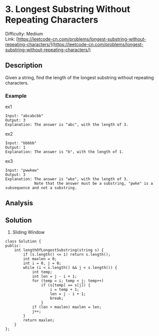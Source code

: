 # 3. Longest Substring Without Repeating Characters
Difficulty: Medium  
Link: [https://leetcode-cn.com/problems/longest-substring-without-repeating-characters/](https://leetcode-cn.com/problems/longest-substring-without-repeating-characters/)
## Description
Given a string, find the length of the longest substring without repeating characters.  
### Example
ex1
``` 
Input: "abcabcbb"
Output: 3 
Explanation: The answer is "abc", with the length of 3. 
```
ex2
```
Input: "bbbbb"
Output: 1
Explanation: The answer is "b", with the length of 1.
```
ex3
```
Input: "pwwkew"
Output: 3
Explanation: The answer is "wke", with the length of 3. 
             Note that the answer must be a substring, "pwke" is a subsequence and not a substring.  
```
## Analysis
 

## Solution
1. Sliding Window
```
class Solution {
public:
    int lengthOfLongestSubstring(string s) {
        if (s.length() <= 1) return s.length();
        int maxlen = 0;
        int i = 0, j = 0;
        while (i < s.length() && j < s.length()) {
            int temp;
            int len = j - i + 1;
            for (temp = i; temp < j; temp++) 
                if (s[temp] == s[j]) {
                    i = temp + 1;
                    len = j - i + 1;
                    break;
                }
            if (len > maxlen) maxlen = len;
            j++;
        }
        return maxlen;
    }
};
```
